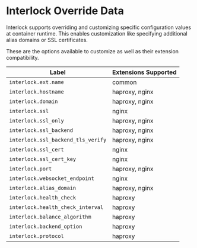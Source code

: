 # Interlock Override Data
Interlock supports overriding and customizing specific configuration values
at container runtime.  This enables customization like specifying additional
alias domains or SSL certificates.

These are the options available to customize as well as their extension
compatibility.

|Label|Extensions Supported|
|----|----|
|`interlock.ext.name`               | common|
|`interlock.hostname`               | haproxy, nginx|
|`interlock.domain`                 | haproxy, nginx|
|`interlock.ssl`                    | nginx|
|`interlock.ssl_only`               | haproxy, nginx|
|`interlock.ssl_backend`            | haproxy, nginx|
|`interlock.ssl_backend_tls_verify` | haproxy, nginx|
|`interlock.ssl_cert`               | nginx|
|`interlock.ssl_cert_key`           | nginx|
|`interlock.port`                   | haproxy, nginx|
|`interlock.websocket_endpoint`     | nginx|
|`interlock.alias_domain`           | haproxy, nginx|
|`interlock.health_check`           | haproxy|
|`interlock.health_check_interval`  | haproxy|
|`interlock.balance_algorithm`      | haproxy|
|`interlock.backend_option`         | haproxy|
|`interlock.protocol`               | haproxy|

